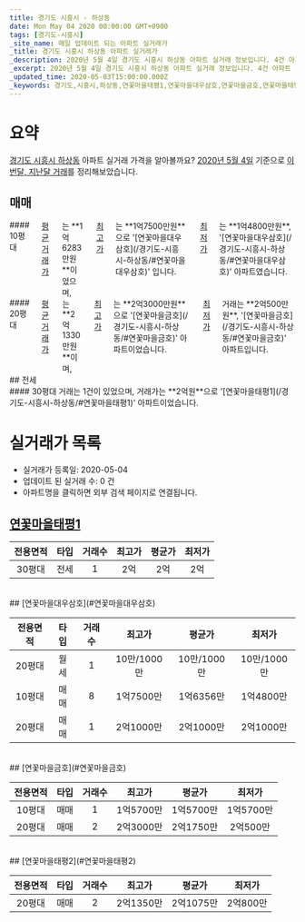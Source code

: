 ```yaml
---
title: 경기도 시흥시 - 하상동
date: Mon May 04 2020 00:00:00 GMT+0900
tags: [경기도-시흥시]
_site_name: 매일 업데이트 되는 아파트 실거래가
_title: 경기도 시흥시 하상동 아파트 실거래가
_description: 2020년 5월 4일 경기도 시흥시 하상동 아파트 실거래 정보입니다. 4건 아파트 정보가 있습니다.
_excerpt: 2020년 5월 4일 경기도 시흥시 하상동 아파트 실거래 정보입니다. 4건 아파트 정보가 있습니다.
_updated_time: 2020-05-03T15:00:00.000Z
_keywords: 경기도,시흥시,하상동,연꽃마을태평1,연꽃마을대우삼호,연꽃마을금호,연꽃마을태평2
---
```





# 요약
<ins>경기도 시흥시 하상동</ins> 아파트 실거래 가격을 알아볼까요? <ins>2020년 5월 4일</ins> 기준으로 <ins>이번달, 지난달 거래</ins>를 정리해보았습니다.

## 매매
<div class="container">
<div class="six columns" markdown="1">
#### 10평대
<ins>평균 거래가</ins>는 **1억6283만원**이었으며, <ins>최고가</ins>는 **1억7500만원**으로 '[연꽃마을대우삼호](/경기도-시흥시-하상동/#연꽃마을대우삼호)' 입니다. <ins>최저가</ins>는 **1억4800만원**, '[연꽃마을대우삼호](/경기도-시흥시-하상동/#연꽃마을대우삼호)' 아파트였습니다.
</div>
<div class="six columns" markdown="1">
#### 20평대
<ins>평균 거래가</ins>는 **2억1330만원**이며, <ins>최고가</ins>는 **2억3000만원**으로 '[연꽃마을금호](/경기도-시흥시-하상동/#연꽃마을금호)' 아파트이었습니다. <ins>최저가</ins> 거래는 **2억500만원**, '[연꽃마을금호](/경기도-시흥시-하상동/#연꽃마을금호)' 아파트입니다.
</div>
</div>
## 전세
<div class="container">
<div class="twelve columns" markdown="1">
#### 30평대
거래는 1건이 있었으며, 거래가는 **2억원**으로 '[연꽃마을태평1](/경기도-시흥시-하상동/#연꽃마을태평1)' 아파트이었습니다.
</div>
</div>



# 실거래가 목록
- 실거래가 등록일: 2020-05-04
- 업데이트 된 실거래 수: 0 건
- 아파트명을 클릭하면 외부 검색 페이지로 연결됩니다.

## [연꽃마을태평1](#연꽃마을태평1)

|전용면적|타입|거래수|최고가|평균가|최저가|
|:---:|:---:|:---:|:---:|:---:|:---:|
|30평대|<span class="deal-type-2">전세</span>|1|2억|2억|2억|

<br/>
## [연꽃마을대우삼호](#연꽃마을대우삼호)

|전용면적|타입|거래수|최고가|평균가|최저가|
|:---:|:---:|:---:|:---:|:---:|:---:|
|20평대|<span class="deal-type-3">월세</span>|1|10만/1000만|10만/1000만|10만/1000만|
|10평대|<span class="deal-type-1">매매</span>|8|1억7500만|1억6356만|1억4800만|
|20평대|<span class="deal-type-1">매매</span>|1|2억1000만|2억1000만|2억1000만|

<br/>
## [연꽃마을금호](#연꽃마을금호)

|전용면적|타입|거래수|최고가|평균가|최저가|
|:---:|:---:|:---:|:---:|:---:|:---:|
|10평대|<span class="deal-type-1">매매</span>|1|1억5700만|1억5700만|1억5700만|
|20평대|<span class="deal-type-1">매매</span>|2|2억3000만|2억1750만|2억500만|

<br/>
## [연꽃마을태평2](#연꽃마을태평2)

|전용면적|타입|거래수|최고가|평균가|최저가|
|:---:|:---:|:---:|:---:|:---:|:---:|
|20평대|<span class="deal-type-1">매매</span>|2|2억1350만|2억1075만|2억800만|

<br/>



